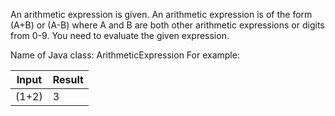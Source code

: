 An arithmetic expression is given. An arithmetic expression is of the form (A+B) or (A-B) where A and B are both other arithmetic expressions or digits from 0-9. You need to evaluate the given expression.

Name of Java class: ArithmeticExpression
For example:

|Input|Result|
|-----|------|
|(1+2)|3     |
